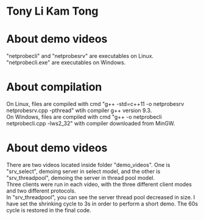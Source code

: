 # Tony Li Kam Tong

# About demo videos
"netprobecli" and "netprobesrv" are executables on Linux.\
"netprobecli.exe" are executables on Windows.

# About compilation
On Linux, files are compiled with cmd "g++ -std=c++11 -o netprobesrv netprobesrv.cpp -pthread" wtih compiler g++ version 9.3.\
On Windows, files are compiled with cmd "g++ -o netprobecli netprobecli.cpp -lws2_32" with compiler downloaded from MinGW.

# About demo videos
There are two videos located inside folder "demo_videos". One is "srv_select", demoing server in select model, and the other is "srv_threadpool", demoing the server in thread pool model.\
Three clients were run in each video, with the three different client modes and two different protocols. \
In "srv_threadpool", you can see the server thread pool decreased in size. I have set the shrinking cycle to 3s in order to perform a short demo. The 60s cycle is restored in the final code.
